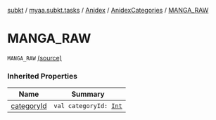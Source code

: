 [subkt](../../../index.md) / [myaa.subkt.tasks](../../index.md) / [Anidex](../index.md) / [AnidexCategories](index.md) / [MANGA_RAW](./-m-a-n-g-a_-r-a-w.md)

# MANGA_RAW

`MANGA_RAW` [(source)](https://github.com/Myaamori/SubKt/blob/0.1.10/src/main/kotlin/myaa/subkt/tasks/tasks.kt#L1052)

### Inherited Properties

| Name | Summary |
|---|---|
| [categoryId](category-id.md) | `val categoryId: `[`Int`](https://kotlinlang.org/api/latest/jvm/stdlib/kotlin/-int/index.html) |

